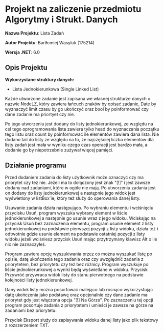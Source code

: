 # Projekt na zaliczenie przedmiotu Algorytmy i Strukt. Danych

**Nazwa Projektu**: Lista Zadań

**Autor Projektu**: Bartłomiej Wasyluk (175214)

**Wersja .NET**: 6.0


## Opis Projektu
**Wykorzystane struktury danych:**

* Lista Jednokierunkowa (Single Linked List)

Każde utworzone zadanie jest zapisana we własnej strukturze danych o nazwie NodeLZ, który zawiera łańcuch znaków
by opisać zadanie, Date by wyznaczyć limit czasu by go ukończyć oraz bool by poinformować czy dane zadanie ma priortyet czy nie.

Po jego utworzeniu jest dodany do listy jednokierunkowej, ze względu na cel tego oprogramowania lista zawiera tylko head do wyznaczania początku tego listu oraz count by poinformować ile elementów zawiera dana lista.
Nie dodano tail do listy ze względu na to, że najczęściej liczba elementów dla listy zadań jest mała w wyniku czego czas operacji jest bardzo mała, a dodanie go by niepotrzebnie zużywał więcej pamięci.

## Działanie programu

Przed dodaniem zadania do listy użytkownik może oznaczyć czy ma priorytet czy też nie. Jeżeli ma to dołączony jest znak "[!]" i jest zawsze dodany nad zadaniami, które w ogóle nie mają. Po utworzeniu zadania
jest on dodany do listy jednokierunkowej a następnie jego widok jest wyświetlony w listBox'ie, który też służy do operowania danej listy.

Usuwanie zadania działa następująco. Po wybraniu elementu i wciśnięciu przycisku Usuń, program wyszuka wybrany element w liście jednokierunkowej a następnie go usunie wraz z jego widoku. Wciskając na przycisk
Usuń bez zaznaczenia elementu, program usunie element z listy jednokierunkowej na podstawie pierwszej pozycji z listy widoku, działa też i odtwotnie gdzie usunie element na podstawie ostatniej pozycji z listy widoku
jeżeli wciśniesz przycisk Usuń mając przytrzymany klawisz Alt o ile nic nie zaznaczyłeś.

Program zawiera opcję wyszukiwania przez co można wyszukać listę po opisie, datę ukończenia tego zadania oraz czy uwzględnić zadania z priorytetem, bez priorytetu czy też bez różnicy. Program wyszukuje po liście
jednokierunkowej a wyniki będą wyświetlane w widoku. Przycisk Przywróć przywraca widok listy do stanu pierwotnego na podstawie kolejności listy jednokierunkowej.

Dany widok listy można posortować malejąco lub rosnąco wykorzystując datę ukończenia jako podstawę oraz opcjonalnie czy dane zadanie ma priorytet gdy jest włączona opcja "[!] Na Górze". Po zaznaczeniu tej opcji
program posortuje zadania z priorytetem i umieści je zawsze na górze na zadaniami bez priorytetu.

Przycisk Eksport służy do zapisywania widoku danej listy jako plik tekstowy z rozszerzeniem TXT.
